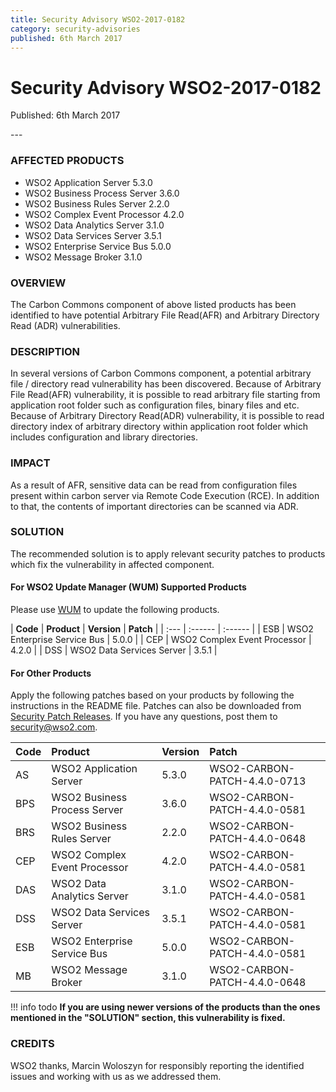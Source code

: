 ```yaml
---
title: Security Advisory WSO2-2017-0182
category: security-advisories
published: 6th March 2017
---
```


# Security Advisory WSO2-2017-0182

<p class="doc-info">Published: 6th March 2017</p>
---

### AFFECTED PRODUCTS
* WSO2 Application Server 5.3.0
* WSO2 Business Process Server 3.6.0
* WSO2 Business Rules Server 2.2.0
* WSO2 Complex Event Processor 4.2.0
* WSO2 Data Analytics Server 3.1.0
* WSO2 Data Services Server 3.5.1
* WSO2 Enterprise Service Bus 5.0.0
* WSO2 Message Broker 3.1.0


### OVERVIEW
The Carbon Commons component of above listed products has been identified to have potential Arbitrary File Read(AFR) and Arbitrary Directory Read (ADR) vulnerabilities.


### DESCRIPTION
In several versions of Carbon Commons component, a potential arbitrary file / directory read vulnerability has been discovered. Because of Arbitrary File Read(AFR) vulnerability, it is possible to read arbitrary file starting from application root folder such as configuration files, binary files and etc. Because of Arbitrary Directory Read(ADR) vulnerability, it is possible to read directory index of arbitrary directory within application root folder which includes configuration and library directories.


### IMPACT
As a result of AFR, sensitive data can be read from configuration files present within carbon server via Remote Code Execution (RCE). In addition to that, the contents of important directories can be scanned via ADR.


### SOLUTION
The recommended solution is to apply relevant security patches to products which fix the vulnerability in affected component.

#### For WSO2 Update Manager (WUM) Supported Products
Please use [WUM](https://wso2.com/updates/wum/) to update the following products.


| **Code** | **Product**          | **Version** | **Patch**                    |
| :--- | :------ | :------ |
| ESB | WSO2 Enterprise Service Bus | 5.0.0 |
| CEP | WSO2 Complex Event Processor | 4.2.0 |
| DSS | WSO2 Data Services Server | 3.5.1 |


#### For Other Products
Apply the following patches based on your products by following the instructions in the README file. Patches can also be downloaded from [Security Patch Releases](https://wso2.com/security-patch-releases/). If you have any questions, post them to <security@wso2.com>.


| Code | Product | Version | Patch | 
| :--- | :------ | :------ | :---- |
| AS | WSO2 Application Server | 5.3.0 | WSO2-CARBON-PATCH-4.4.0-0713 |
| BPS | WSO2 Business Process Server | 3.6.0 | WSO2-CARBON-PATCH-4.4.0-0581 |
| BRS | WSO2 Business Rules Server | 2.2.0 | WSO2-CARBON-PATCH-4.4.0-0648 |
| CEP | WSO2 Complex Event Processor | 4.2.0 | WSO2-CARBON-PATCH-4.4.0-0581 |
| DAS | WSO2 Data Analytics Server | 3.1.0 | WSO2-CARBON-PATCH-4.4.0-0581 |
| DSS | WSO2 Data Services Server | 3.5.1 | WSO2-CARBON-PATCH-4.4.0-0581 |
| ESB | WSO2 Enterprise Service Bus | 5.0.0 | WSO2-CARBON-PATCH-4.4.0-0581 |
| MB | WSO2 Message Broker | 3.1.0 | WSO2-CARBON-PATCH-4.4.0-0648 | 


!!! info todo
    **If you are using newer versions of the products than the ones mentioned in the "SOLUTION" section, this vulnerability is fixed.**


### CREDITS
WSO2 thanks, Marcin Woloszyn for responsibly reporting the identified issues and working with us as we addressed them.
